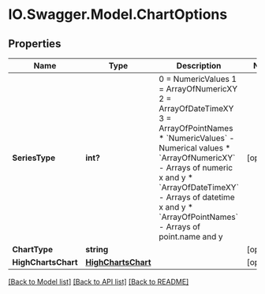 # IO.Swagger.Model.ChartOptions
## Properties

Name | Type | Description | Notes
------------ | ------------- | ------------- | -------------
**SeriesType** | **int?** | 0 &#x3D; NumericValues             1 &#x3D; ArrayOfNumericXY             2 &#x3D; ArrayOfDateTimeXY             3 &#x3D; ArrayOfPointNames    * &#x60;NumericValues&#x60; - Numerical values  * &#x60;ArrayOfNumericXY&#x60; - Arrays of numeric x and y  * &#x60;ArrayOfDateTimeXY&#x60; - Arrays of datetime x and y  * &#x60;ArrayOfPointNames&#x60; - Arrays of point.name and y   | [optional] 
**ChartType** | **string** |  | [optional] 
**HighChartsChart** | [**HighChartsChart**](HighChartsChart.md) |  | [optional] 

[[Back to Model list]](../README.md#documentation-for-models) [[Back to API list]](../README.md#documentation-for-api-endpoints) [[Back to README]](../README.md)

